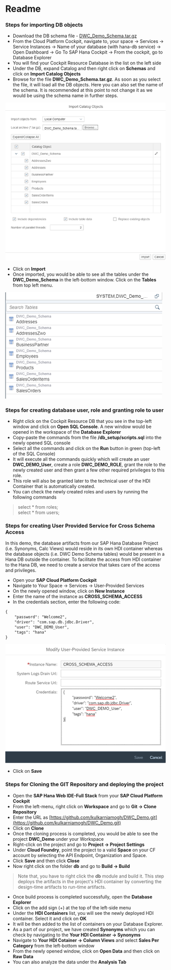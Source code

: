 # Readme

### Steps for importing DB objects

* Download the DB schema file - [DWC\_Demo\_Schema.tar.gz](https://github.com/kulkarniamogh/DWC_Demo/blob/master/db_setup/DWC_Demo_Schema.tar.gz?raw=true)
* From the Cloud Platform Cockpit, navigate to, your space -> Services -> Service Instances -> Name of your database (with hana-db service) -> Open Dashboard -> Go To SAP Hana Cockpit -> From the cockpit, go to Database Explorer
* You will find your Cockpit Resource Database in the list on the left side
* Under the DB, expand Catalog and then right click on **Schemas** and click on **Import Catalog Objects**
* Browse for the file **DWC\_Demo\_Schema.tar.gz**. As soon as you select the file, it will load all the DB objects. Here you can also set the name of the schema. It is recommended at this point to not change it as we would be using the schema name in further steps.

![screenshot_for_dbimport](screenshots/dbimport.png)

* Click on **Import**
* Once imported, you would be able to see all the tables under the **DWC\_Demo\_Schema** in the left-bottom window. Click on the **Tables** from top left menu. 

![screenshot_for_dbtables](screenshots/dbtables.png)

### Steps for creating database user, role and granting role to user


* Right click on the Cockpit Resource DB that you see in the top-left window and click on **Open SQL Console**. A new window would be opened in the workspace of the **Database Explorer**
* Copy-paste the commands from the file **/db_setup/scripts.sql** into the newly opened SQL console
* Select all the commands and click on the **Run** button in green (top-left of the SQL Console)
* It will execute all the commands quickly which will create an user **DWC\_DEMO\_User**, create a role **DWC\_DEMO\_ROLE**, grant the role to the newly created user and then grant a few other required privileges to this role.
* This role will also be granted later to the technical user of the HDI Container that is automatically created.
* You can check the newly created roles and users by running the following commands  
> select * from roles;  
> select * from users;

### Steps for creating User Provided Service for Cross Schema Access

In this demo, the database artifacts from our SAP Hana Database Project (i.e. Synonyms, Calc Views) would reside in its own HDI container whereas the database objects (i.e. DWC Demo Schema tables) would be present in a Hana DB outside the container. To facilitate the access from HDI container to the Hana DB, we need to create a service that takes care of the access and privileges.  

* Open your **SAP Cloud Platform Cockpit**
* Navigate to Your Space -> Services -> User-Provided Services 
* On the newly opened window, click on **New Instance**
* Enter the name of the instance as **CROSS\_SCHEMA\_ACCESS**
* In the credentials section, enter the following code:

```
{
	"password": "Welcome2",
	"driver": "com.sap.db.jdbc.Driver",
	"user": "DWC_DEMO_User",
	"tags": "hana"
}
```
![screenshot_for_ups](screenshots/ups.png)

* Click on **Save**

### Steps for Cloning the GIT Repository and deploying the project

* Open the **SAP Hana Web IDE-Full Stack** from your **SAP Cloud Platform Cockpit**
* From the left-menu, right click on **Workspace** and go to **Git -> Clone Repository**
* Enter the URL as [https://github.com/kulkarniamogh/DWC_Demo.git](https://github.com/kulkarniamogh/DWC_Demo.git)
* Click on **Clone**
* Once the cloning process is completed, you would be able to see the project **DWC\_Demo** under your Workspace
* Right-click on the project and go to **Project -> Project Settings**
* Under **Cloud Foundry**, point the project to a valid **Space** on your CF account by selecting the API Endpoint, Organization and Space.
* Click **Save** and then click **Close**
* Now right click on the folder **db** and go to **Build -> Build**

> Note that, you have to right click the **db** module and build it. This step deploys the artifacts in the project's HDI container by converting the design-time artifacts to run-time artifacts.

* Once build process is completed successfully, open the **Database Explorer**
* Click on the add sign (+) at the top of the left-side menu
* Under the **HDI Containers** list, you will see the newly deployed HDI container. Select it and click on **OK**
* It will be then added to the list of containers on your Database Explorer.
* As a part of our project, we have created **Synonyms** which you can check by navigating to the **Your HDI Container -> Synonyms**
* Navigate to **Your HDI Cotainer -> Column Views** and select **Sales Per Category** from the left-bottom window
* From the newly opened window, click on **Open Data** and then click on **Raw Data**
* You can also analyze the data under the **Analysis Tab**

